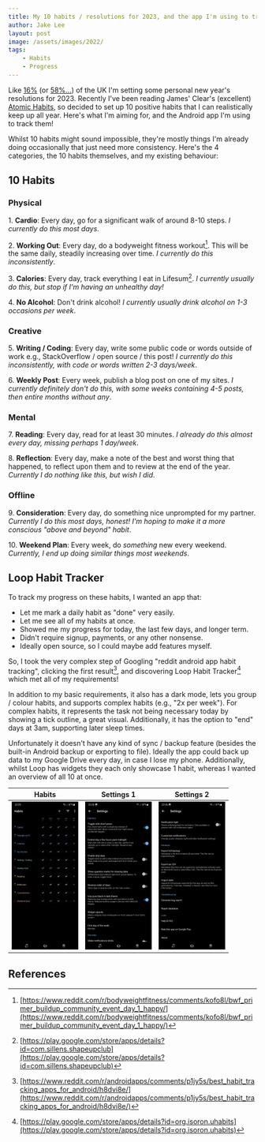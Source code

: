 ```yaml
---
title: My 10 habits / resolutions for 2023, and the app I'm using to track them
author: Jake Lee
layout: post
image: /assets/images/2022/
tags:
    - Habits
    - Progress
---
```


Like [16%](https://yougov.co.uk/topics/society/articles-reports/2021/12/29/what-new-years-resolutions-are-people-setting-2022) (or [58%...](https://www.finder.com/uk/new-years-resolution-statistics)) of the UK I'm setting some personal new year's resolutions for 2023. Recently I've been reading James' Clear's (excellent) [Atomic Habits](https://www.goodreads.com/book/show/40121378-atomic-habits), so decided to set up 10 positive habits that I can realistically keep up all year. Here's what I'm aiming for, and the Android app I'm using to track them!

Whilst 10 habits might sound impossible, they're mostly things I'm already doing occasionally that just need more consistency. Here's the 4 categories, the 10 habits themselves, and my existing behaviour:

## 10 Habits

### Physical

1\. **Cardio**: Every day, go for a significant walk of around 8-10 steps. *I currently do this most days*.

2\. **Working Out**: Every day, do a bodyweight fitness workout[^bwf]. This will be the same daily, steadily increasing over time. *I currently do this inconsistently*.

3\. **Calories**: Every day, track everything I eat in Lifesum[^lifesum]. *I currently usually do this, but stop if I'm having an unhealthy day!*

4\. **No Alcohol**: Don't drink alcohol! *I currently usually drink alcohol on 1-3 occasions per week*.

### Creative

5\. **Writing / Coding**: Every day, write some public code or words outside of work e.g., StackOverflow / open source / this post! *I currently do this inconsistently, with code or words written 2-3 days/week*.

6\. **Weekly Post**: Every week, publish a blog post on one of my sites. *I currently definitely don't do this, with some weeks containing 4-5 posts, then entire months without any*.

### Mental

7\. **Reading**: Every day, read for at least 30 minutes. *I already do this almost every day, missing perhaps 1 day/week*.

8\. **Reflection**: Every day, make a note of the best and worst thing that happened, to reflect upon them and to review at the end of the year. *Currently I do nothing like this, but wish I did*.

### Offline

9\. **Consideration**: Every day, do something nice unprompted for my partner. *Currently I do this most days, honest! I'm hoping to make it a more conscious "above and beyond" habit*.

10\. **Weekend Plan**: Every week, do *something* new every weekend. *Currently, I end up doing similar things most weekends*.

## Loop Habit Tracker

To track my progress on these habits, I wanted an app that:

* Let me mark a daily habit as "done" very easily.
* Let me see all of my habits at once.
* Showed me my progress for today, the last few days, and longer term.
* Didn't require signup, payments, or any other nonsense.
* Ideally open source, so I could maybe add features myself.

So, I took the very complex step of Googling "reddit android app habit tracking", clicking the first result[^reddit], and discovering Loop Habit Tracker[^loop] which met all of my requirements!

In addition to my basic requirements, it also has a dark mode, lets you group / colour habits, and supports complex habits (e.g., "2x per week"). For complex habits, it represents the task not being necessary today by showing a tick outline, a great visual. Additionally, it has the option to "end" days at 3am, supporting later sleep times.

Unfortunately it doesn't have any kind of sync / backup feature (besides the built-in Android backup or exporting to file). Ideally the app could back up data to my Google Drive every day, in case I lose my phone. Additionally, whilst Loop has widgets they each only showcase 1 habit, whereas I wanted an overview of all 10 at once.

| Habits | Settings 1 | Settings 2 |
| --- | --- | --- |
| [![](/assets/images/2023/loop-habits-thumbnail.jpg)](/assets/images/2023/loop-habits.jpg) | [![](/assets/images/2023/loop-settings1-thumbnail.jpg)](/assets/images/2023/loop-settings1.jpg) | [![](/assets/images/2023/loop-settings2-thumbnail.jpg)](/assets/images/2023/loop-settings2.jpg)

## References

[^bwf]: [https://www.reddit.com/r/bodyweightfitness/comments/kofo8l/bwf_primer_buildup_community_event_day_1_happy/](https://www.reddit.com/r/bodyweightfitness/comments/kofo8l/bwf_primer_buildup_community_event_day_1_happy/)
[^lifesum]: [https://play.google.com/store/apps/details?id=com.sillens.shapeupclub](https://play.google.com/store/apps/details?id=com.sillens.shapeupclub)
[^reddit]: [https://www.reddit.com/r/androidapps/comments/p1jy5s/best_habit_tracking_apps_for_android/h8dvi8e/](https://www.reddit.com/r/androidapps/comments/p1jy5s/best_habit_tracking_apps_for_android/h8dvi8e/)
[^loop]: [https://play.google.com/store/apps/details?id=org.isoron.uhabits](https://play.google.com/store/apps/details?id=org.isoron.uhabits)